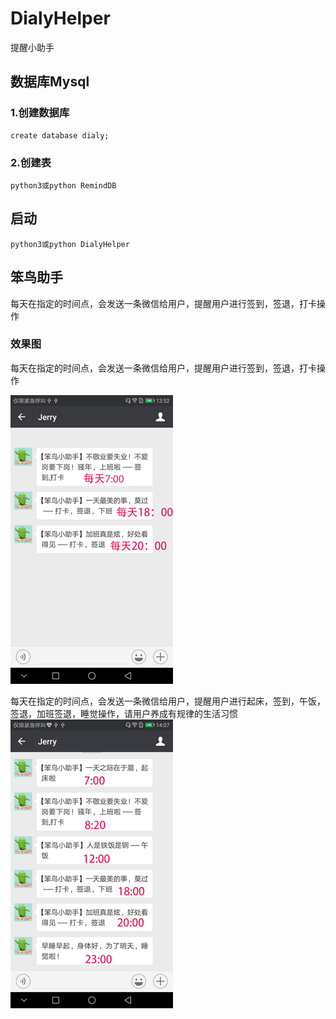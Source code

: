 # DialyHelper
提醒小助手

## 数据库Mysql

### 1.创建数据库
```
create database dialy;
```
### 2.创建表
```
python3或python RemindDB
```

## 启动
```
python3或python DialyHelper
```

## 笨鸟助手

每天在指定的时间点，会发送一条微信给用户，提醒用户进行签到，签退，打卡操作

### 效果图
每天在指定的时间点，会发送一条微信给用户，提醒用户进行签到，签退，打卡操作

![](/img/sign_in_out.png)

每天在指定的时间点，会发送一条微信给用户，提醒用户进行起床，签到，午饭，签退，加班签退，睡觉操作，请用户养成有规律的生活习惯
![](/img/dialy_hint.png)